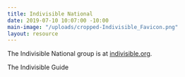 ```yaml
---
title: Indivisible National
date: 2019-07-10 10:07:00 -10:00
main-image: "/uploads/cropped-Indivisible_Favicon.png"
layout: resource
---
```


The Indivisible National group is at [indivisible.org](http://indivisible.org).

The Indivisible Guide [](https://indivisible.org/campaign/indivisible-guide)